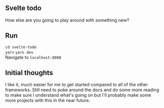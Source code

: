 ## Svelte todo

How else are you going to play around with something new?

## Run

`cd svelte-todo`  
`yarn`
`yarn dev`  
Navigate to `localhost:8080`

## Initial thoughts

I like it, much easier for me to get started compared to all of the other frameworks. Still need to poke around the docs and do some more reading to make sure I understand what's going on but I'll probably make some more projects with this in the near future.
